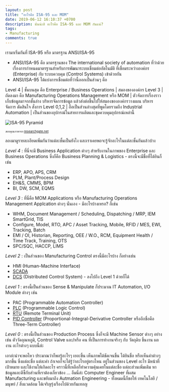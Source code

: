 ```yaml
---
layout: post
title: "อะไรคือ ISA-95 และ MOM"
date: 2019-06-12 16:10:37 +0700
description: นั่นน่ะสิ อะไรคือ ISA-95 และ MOM กันแน่?
tags:
- Manufacturing
comments: true
---
```

เรามาเริ่มกันที่ ISA-95 หรือ มาตรฐาน ANSI/ISA-95
- ANSI/ISA-95 คือ มาตรฐานของ The international society of automation ที่ว่าด้วยเรื่องการกำหนดมาตรฐานสำหรับการพัฒนาระบบเชื่อมต่ออัตโนมัติ ที่เชื่อมระหว่างองค์กร (Enterprise) กับ ระบบควบคุม (Control Systems) เข้าด้วยกัน
- ANSI/ISA-95 ได้แบ่งการเชื่อมต่อที่ว่านี้ออกเป็นส่วนๆ คือ

Level 4 | ชั้นบนสุด คือ Enterprise / Business Operations | สมองขององค์กร
Level 3 | ถัดลงมา คือ Manufacturing Operations Management หรือ MOM | ตัวจัดการเรื่องราวเก็บข้อมูลมาจากชั้นล่าง บริหารจัดการข้อมูล แล้วส่งต่อขึ้นไปให้สมองขององค์กรวางแผน บริหาร จัดการ ตัดสินใจ สั่งการ
Level 0,1,2 | ถือเป็นส่วนล่างสุดที่พูดโดยรวมถึง Industrial Automation | เป็นส่วนของอุปกรณ์ในสายการผลิตและชุดควบคุมอุปกรณ์เหล่านี้

![ISA-95 Pyramid](https://res.cloudinary.com/sdees-reallife/image/upload/v1560411764/Automation-pyramid-based-on-ISA-95-functional-hierarchy.png)

<sup><sub>*ขอบคุณภาพจาก* [researchgate.net](https://www.researchgate.net/figure/Automation-pyramid-based-on-ISA-95-functional-hierarchy_fig1_261390068)</sub></sup>

ลองมาดูรายละเอียดเพิ่มกันว่าแต่ละชั้นเป็นยังไง และเราเคยพอจะรู้จักอะไรในแต่ละชั้นกันแล้วบ้าง

*Level 4* : ที่นี่จะมี Business Application ต่างๆ สำหรับงานในภาพของ Enterprise และ Business Operations ซึ่งก็คือ Business Planning & Logistics - ตรงนี้จะมีชื่อที่ได้ยินก็เช่น
- ERP, APO, APS, CRM
- PLM, Plant/Process Design
- EH&S, CMMS, BPM
- BI, DW, SCM, EQMS

*Level 3* : ที่นี่คือ MOM Applications หรือ Manufacturing Operations Management Applcation ต่างๆ นั่นเอง - มีอะไรบ้างเหรอ? ก็เช่น
- WHM, Document Management / Scheduling, Dispatching / MRP, IEM SmartGrid, TIS
- Configure, Model, RTO, APC / Asset Tracking, Mobile, RFID / MES, EWI, Tracking, Batch
- EMI / OI, Historian, Reporting, OEE / W.O., RCM, Equipment Health / Time Track, Training, OTS
- SPC/SQC, HACCP, LIMS

*Level 2* : เป็นส่วนของ Manufacturing Control ตรงนี้มีอะไรบ้าง ก็อย่างเช่น
- HMI (Human-Machine Interface)
- [SCADA](https://en.wikipedia.org/wiki/SCADA)
- [DCS](https://en.wikipedia.org/wiki/Distributed_control_system) (Distributed Control System) - ลงไปถึง Level 1 ด้วยก็ได้

*Level 1* : ตรงนี้เป็นส่วนของ Sense & Manipulate ก็ประมาณ IT Automation, I/O Module ต่างๆ เช่น
- PAC (Programmable Automation Controller)
- [PLC](https://en.wikipedia.org/wiki/Programmable_logic_controller) (Programmable Logic Control)
- [RTU](https://en.wikipedia.org/wiki/Remote_terminal_unit) (Remote Terminal Unit)
- [PID Controller](https://en.wikipedia.org/wiki/PID_controller) (Proportional-Integral-Derivative Controller หรืออีกชื่อคือ Three-Term Controller)

*Level 0* : ตรงนี้เป็นส่วนของ Production Process ซึ่งก็จะมี Machine Sensor ต่างๆ อย่างเช่น ตัววัดอุณหภูมิ, Control Valve และ/หรือ คน ที่เป็นการทำงานจริงๆ กับ วัตถุดิบ ชิ้นงาน ผลงาน อะไรต่างๆ แบบนี้ล่ะ

เอาล่ะน่าจะพอไหว ประมาณว่าก็พอรู้อะไรๆ เยอะขึ้น เห็นภาพได้ชัดเจนขึ้น ได้ยินชื่อ หรือเห็นคำต่างๆ มากขึ้น ซึ่งแต่ละชื่อ แต่ละคำ ถ้าเจอก็จะได้รู้ว่าอะไรอยู่ตรงไหน อยู่ในส่วนของ Level อะไร มีหน้าที่ เป้าหมาย และใช้งานให้เกิดอะไร คราวนี้ที่เหลือก็ทำความคุ้นเคยในแต่ละชื่อ แต่ละส่วนเพิ่มเติม หาข้อมูลและตีซี้กับส่วนที่เราต้องเกี่ยวข้อง ... อืมนี่ล่ะ Computer Engineer ที่ผสม Manufacturing และขยับมาถึง Autmation Engineering - ทั้งหมดนี้ก็ขอให้ เทคโนโลยี / มนุษย์ / สิ่งแวดล้อม ได้เจริญรุ่งเรืองไปด้วยกันเทอญ

